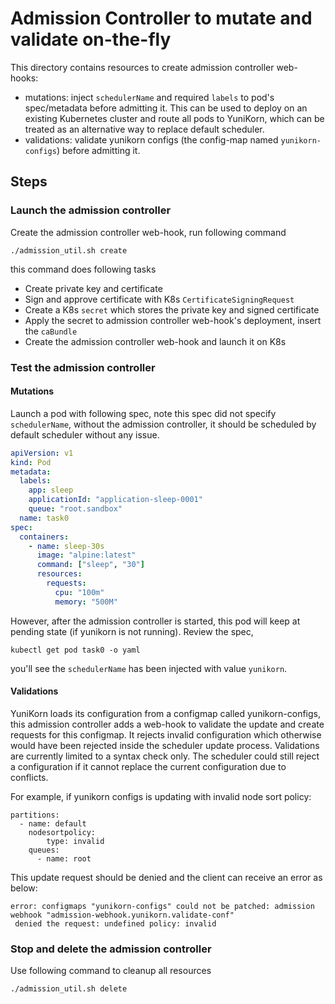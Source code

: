 # Admission Controller to mutate and validate on-the-fly

This directory contains resources to create admission controller web-hooks:
- mutations: inject `schedulerName` and required `labels` to pod's spec/metadata before admitting it.
 This can be used to deploy on an existing Kubernetes cluster and route all pods to YuniKorn,
 which can be treated as an alternative way to replace default scheduler.
- validations: validate yunikorn configs (the config-map named `yunikorn-configs`) before admitting it.

## Steps

### Launch the admission controller

Create the admission controller web-hook, run following command

```shell script
./admission_util.sh create
```
this command does following tasks

- Create private key and certificate
- Sign and approve certificate with K8s `CertificateSigningRequest`
- Create a K8s `secret` which stores the private key and signed certificate
- Apply the secret to admission controller web-hook's deployment, insert the `caBundle`
- Create the admission controller web-hook and launch it on K8s

### Test the admission controller

#### Mutations

Launch a pod with following spec, note this spec did not specify `schedulerName`,
without the admission controller, it should be scheduled by default scheduler without any issue.

```yaml
apiVersion: v1
kind: Pod
metadata:
  labels:
    app: sleep
    applicationId: "application-sleep-0001"
    queue: "root.sandbox"
  name: task0
spec:
  containers:
    - name: sleep-30s
      image: "alpine:latest"
      command: ["sleep", "30"]
      resources:
        requests:
          cpu: "100m"
          memory: "500M"
```

However, after the admission controller is started, this pod will keep at pending state (if yunikorn is not running).
Review the spec,

```shell script
kubectl get pod task0 -o yaml 
```

you'll see the `schedulerName` has been injected with value `yunikorn`.

#### Validations

YuniKorn loads its configuration from a configmap called yunikorn-configs, this admission controller adds a web-hook to
validate the update and create requests for this configmap.
It rejects invalid configuration which otherwise would have been rejected inside the scheduler update process.
Validations are currently limited to a syntax check only. The scheduler could still reject a configuration if it cannot
replace the current configuration due to conflicts.

For example, if yunikorn configs is updating with invalid node sort policy:
```
partitions:
  - name: default
    nodesortpolicy:
        type: invalid
    queues:
      - name: root
```

This update request should be denied and the client can receive an error as below:
```
error: configmaps "yunikorn-configs" could not be patched: admission webhook "admission-webhook.yunikorn.validate-conf"
 denied the request: undefined policy: invalid
```

### Stop and delete the admission controller

Use following command to cleanup all resources

```shell script
./admission_util.sh delete
```